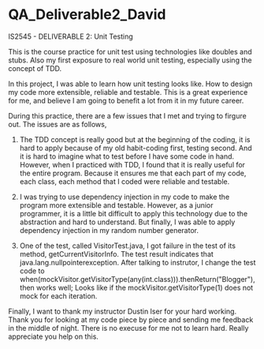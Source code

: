 # QA_Deliverable2_David
IS2545 - DELIVERABLE 2: Unit Testing

This is the course practice for unit test using technologies like doubles and stubs. Also my first exposure to real world unit testing, especially using the concept of TDD.

In this project, I was able to learn how unit testing looks like. How to design my code more extensible, reliable and testable. This is a great experience for me, and believe I am going to benefit a lot from it in my future career. 

During this practice, there are a few issues that I met and trying to firgure out. The issues are as follows,

1. The TDD concept is really good but at the beginning of the coding, it is hard to apply because of my old habit-coding first, testing second. And it is hard to imagine what to test before I have some code in hand. However, when I practiced with TDD, I found that it is really useful for the entire program. Because it ensures me that each part of my code, each class, each method that I coded were reliable and testable.  

2. I was trying to use dependency injection in my code to make the program more extensible and testable. However, as a junior programmer, it is a little bit difficult to apply this technology due to the abstraction and hard to understand. But finally, I was able to apply dependency injection in my random number generator.

3. One of the test, called VisitorTest.java, I got failure in the test of its method, getCurrentVisitorInfo. The test result indicates that java.lang.nullpointerexception. After talking to instrutor, I change the test code to when(mockVisitor.getVisitorType(any(int.class))).thenReturn("Blogger"), then works well; Looks like if the mockVisitor.getVisitorType(1) does not mock for each iteration.

Finally, I want to thank my instructor Dustin Iser for your hard working. Thank you for looking at my code piece by piece and sending me feedback in the middle of night. There is no execuse for me not to learn hard. Really appreciate you help on this. 
